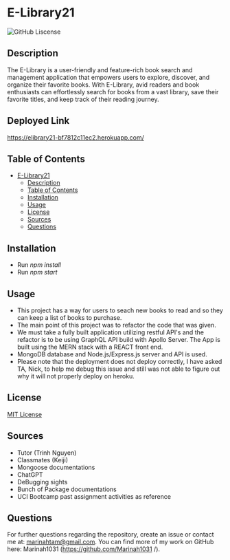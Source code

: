 # E-Library21

![GitHub Liscense](https://img.shields.io/badge/license-MIT-blue.svg)

## Description

The E-Library is a user-friendly and feature-rich book search and management application that empowers users to explore, discover, and organize their favorite books. With E-Library, avid readers and book enthusiasts can effortlessly search for books from a vast library, save their favorite titles, and keep track of their reading journey. 

## Deployed Link
https://elibrary21-bf7812c11ec2.herokuapp.com/

## Table of Contents

- [E-Library21](#e-library21)
  - [Description](#description)
  - [Table of Contents](#table-of-contents)
  - [Installation](#installation)
  - [Usage](#usage)
  - [License](#license)
  - [Sources](#sources)
  - [Questions](#questions)

## Installation

- Run *npm install*
- Run *npm start*


## Usage
- This project has a way for users to seach new books to read and so they can keep a list of books to purchase.
- The main point of this project was to refactor the code that was given.
- We must take a fully built application utilizing restful API's and the refactor is to be using GraphQL API build with Apollo Server. The App is built using the MERN stack with a REACT front end.
- MongoDB database and Node.js/Express.js server and API is used.
- Please note that the deployment does not deploy correctly, I have asked TA, Nick, to help me debug this issue and still was not able to figure out why it will not properly deploy on heroku. 
  
## License

[MIT License](https://choosealicense.com/licenses/mit/)

## Sources
- Tutor (Trinh Nguyen)
- Classmates (Keiji)
- Mongoose documentations
- ChatGPT
- DeBugging sights
- Bunch of Package documentations
- UCI Bootcamp past assignment activities as reference

## Questions

For further questions regarding the repository, create an issue or contact me at: marinahtam@gmail.com. You can find more of my work on GitHub here: Marinah1031 (https://github.com/Marinah1031 /).
